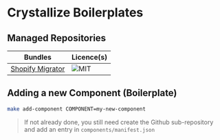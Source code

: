 # Crystallize Boilerplates

## Managed Repositories

| Bundles                                                                        | Licence(s) |
| ------------------------------------------------------------------------------ | ---------- |
| [Shopify Migrator](https://github.com/CrystallizeAPI/shopify-migration-script) | ![MIT]     |

## Adding a new Component (Boilerplate)

```bash
make add-component COMPONENT=my-new-component
```

> If not already done, you still need create the Github sub-repository and add an entry in `components/manifest.json`

[mit]: https://img.shields.io/badge/license-MIT-green?style=flat-square&labelColor=black
